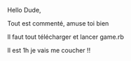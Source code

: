 Hello Dude, 

Tout est commenté, amuse toi bien

Il faut tout télécharger et lancer game.rb

Il est 1h je vais me coucher !! 

